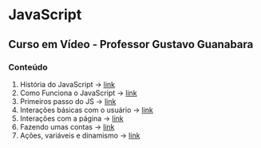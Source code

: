 # JavaScript
## Curso em Vídeo - Professor Gustavo Guanabara

### Conteúdo
1. História do JavaScript -> [link](https://github.com/gustavoguanabara/javascript/blob/master/aulas-pdf/01%20-%20Hist%C3%B3ria%20do%20JavaScript.pdf)
1. Como Funciona o JavaScript -> [link](https://github.com/gustavoguanabara/javascript/blob/master/aulas-pdf/02%20-%20Como%20funciona%20o%20JS.pdf)
1. Primeiros passo do JS -> [link](https://github.com/gustavoguanabara/javascript/blob/master/aulas-pdf/03%20-%20Primeiros%20passos%20com%20JS.pdf)
1. Interações básicas com o usuário -> [link](https://github.com/gustavoguanabara/javascript/blob/master/aulas-pdf/04%20-%20Intera%C3%A7%C3%B5es%20b%C3%A1sicas%20com%20o%20usu%C3%A1rio.pdf)
1. Interações com a página -> [link](https://github.com/gustavoguanabara/javascript/blob/master/aulas-pdf/05%20-%20Intera%C3%A7%C3%B5es%20com%20a%20p%C3%A1gina.pdf)
1. Fazendo umas contas -> [link](https://github.com/gustavoguanabara/javascript/blob/master/aulas-pdf/06%20-%20Fazendo%20umas%20contas.pdf)
1. Ações, variáveis e dinamismo -> [link](https://github.com/gustavoguanabara/javascript/blob/master/aulas-pdf/07%20-%20A%C3%A7%C3%B5es%2C%20vari%C3%A1veis%20e%20dinamismo.pdf)
